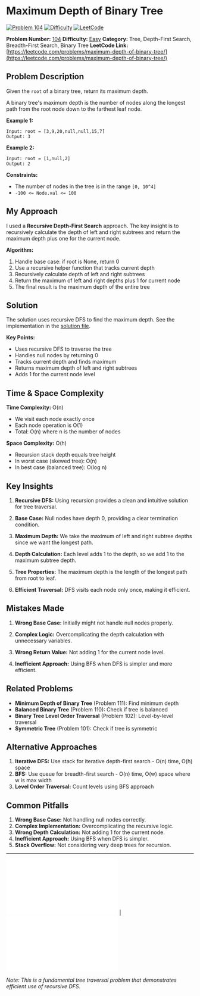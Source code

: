 # Maximum Depth of Binary Tree

[![Problem 104](https://img.shields.io/badge/Problem-104-blue?style=for-the-badge&logo=leetcode)](https://leetcode.com/problems/maximum-depth-of-binary-tree/)
[![Difficulty](https://img.shields.io/badge/Difficulty-Easy-green?style=for-the-badge)](https://leetcode.com/problemset/?difficulty=EASY)
[![LeetCode](https://img.shields.io/badge/LeetCode-View%20Problem-orange?style=for-the-badge&logo=leetcode)](https://leetcode.com/problems/maximum-depth-of-binary-tree/)

**Problem Number:** [104](https://leetcode.com/problems/maximum-depth-of-binary-tree/)
**Difficulty:** [Easy](https://leetcode.com/problemset/?difficulty=EASY)
**Category:** Tree, Depth-First Search, Breadth-First Search, Binary Tree
**LeetCode Link:** [https://leetcode.com/problems/maximum-depth-of-binary-tree/](https://leetcode.com/problems/maximum-depth-of-binary-tree/)

## Problem Description

Given the `root` of a binary tree, return its maximum depth.

A binary tree's maximum depth is the number of nodes along the longest path from the root node down to the farthest leaf node.

**Example 1:**
```
Input: root = [3,9,20,null,null,15,7]
Output: 3
```

**Example 2:**
```
Input: root = [1,null,2]
Output: 2
```

**Constraints:**
- The number of nodes in the tree is in the range `[0, 10^4]`
- `-100 <= Node.val <= 100`

## My Approach

I used a **Recursive Depth-First Search** approach. The key insight is to recursively calculate the depth of left and right subtrees and return the maximum depth plus one for the current node.

**Algorithm:**
1. Handle base case: if root is None, return 0
2. Use a recursive helper function that tracks current depth
3. Recursively calculate depth of left and right subtrees
4. Return the maximum of left and right depths plus 1 for current node
5. The final result is the maximum depth of the entire tree

## Solution

The solution uses recursive DFS to find the maximum depth. See the implementation in the [solution file](../exercises/104.maximum-depth-of-binary-tree.py).

**Key Points:**
- Uses recursive DFS to traverse the tree
- Handles null nodes by returning 0
- Tracks current depth and finds maximum
- Returns maximum depth of left and right subtrees
- Adds 1 for the current node level

## Time & Space Complexity

**Time Complexity:** O(n)
- We visit each node exactly once
- Each node operation is O(1)
- Total: O(n) where n is the number of nodes

**Space Complexity:** O(h)
- Recursion stack depth equals tree height
- In worst case (skewed tree): O(n)
- In best case (balanced tree): O(log n)

## Key Insights

1. **Recursive DFS:** Using recursion provides a clean and intuitive solution for tree traversal.

2. **Base Case:** Null nodes have depth 0, providing a clear termination condition.

3. **Maximum Depth:** We take the maximum of left and right subtree depths since we want the longest path.

4. **Depth Calculation:** Each level adds 1 to the depth, so we add 1 to the maximum subtree depth.

5. **Tree Properties:** The maximum depth is the length of the longest path from root to leaf.

6. **Efficient Traversal:** DFS visits each node only once, making it efficient.

## Mistakes Made

1. **Wrong Base Case:** Initially might not handle null nodes properly.

2. **Complex Logic:** Overcomplicating the depth calculation with unnecessary variables.

3. **Wrong Return Value:** Not adding 1 for the current node level.

4. **Inefficient Approach:** Using BFS when DFS is simpler and more efficient.

## Related Problems

- **Minimum Depth of Binary Tree** (Problem 111): Find minimum depth
- **Balanced Binary Tree** (Problem 110): Check if tree is balanced
- **Binary Tree Level Order Traversal** (Problem 102): Level-by-level traversal
- **Symmetric Tree** (Problem 101): Check if tree is symmetric

## Alternative Approaches

1. **Iterative DFS:** Use stack for iterative depth-first search - O(n) time, O(h) space
2. **BFS:** Use queue for breadth-first search - O(n) time, O(w) space where w is max width
3. **Level Order Traversal:** Count levels using BFS approach

## Common Pitfalls

1. **Wrong Base Case:** Not handling null nodes correctly.
2. **Complex Implementation:** Overcomplicating the recursive logic.
3. **Wrong Depth Calculation:** Not adding 1 for the current node.
4. **Inefficient Approach:** Using BFS when DFS is simpler.
5. **Stack Overflow:** Not considering very deep trees for recursion.

---

[![Back to Index](../../README.md#-problem-index)](../../README.md#-problem-index) | [![View Solution](../exercises/104.maximum-depth-of-binary-tree.py)](../exercises/104.maximum-depth-of-binary-tree.py)

*Note: This is a fundamental tree traversal problem that demonstrates efficient use of recursive DFS.*
